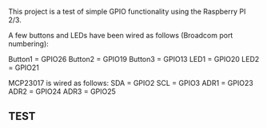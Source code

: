 This project is a test of simple GPIO functionality using the Raspberry PI 2/3.

A few buttons and LEDs have been wired as follows (Broadcom port numbering):

Button1 = GPIO26
Button2 = GPIO19
Button3 = GPIO13
LED1    = GPIO20
LED2    = GPIO21

MCP23017 is wired as follows:
SDA     = GPIO2
SCL     = GPIO3
ADR1    = GPIO23
ADR2    = GPIO24
ADR3    = GPIO25


## TEST